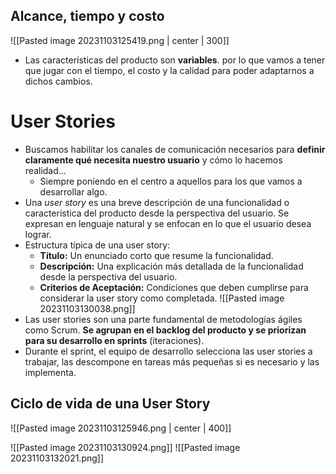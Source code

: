 ## Alcance, tiempo y costo 

![[Pasted image 20231103125419.png | center | 300]]

- Las características del producto son **variables**. por lo que vamos a tener que jugar con el tiempo, el costo y la calidad para poder adaptarnos a dichos cambios.

# User Stories
- Buscamos habilitar los canales de comunicación necesarios para **definir claramente qué necesita nuestro usuario** y cómo lo hacemos realidad...
	- Siempre poniendo en el centro a aquellos para los que vamos a desarrollar algo.
- Una *user story* es una breve descripción de una funcionalidad o característica del producto desde la perspectiva del usuario. Se expresan en lenguaje natural y se enfocan en lo que el usuario desea lograr.
- Estructura típica de una user story:
    - **Título:** Un enunciado corto que resume la funcionalidad.
    - **Descripción:** Una explicación más detallada de la funcionalidad desde la perspectiva del usuario.
    - **Criterios de Aceptación:** Condiciones que deben cumplirse para considerar la user story como completada.
![[Pasted image 20231103130038.png]]
- Las user stories son una parte fundamental de metodologías ágiles como Scrum. **Se agrupan en el backlog del producto y se priorizan para su desarrollo en sprints** (iteraciones).
- Durante el sprint, el equipo de desarrollo selecciona las user stories a trabajar, las descompone en tareas más pequeñas si es necesario y las implementa.

## Ciclo de vida de una User Story

![[Pasted image 20231103125946.png | center | 400]]

![[Pasted image 20231103130924.png]]
![[Pasted image 20231103132021.png]]